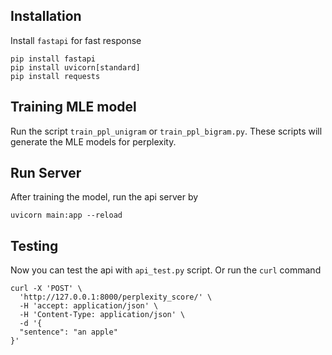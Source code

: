 ## Installation
Install `fastapi` for fast response
```shell
pip install fastapi
pip install uvicorn[standard]
pip install requests
```

## Training MLE model
Run the script `train_ppl_unigram` or `train_ppl_bigram.py`. These scripts will generate the MLE models for
perplexity. 

## Run Server
After training the model, run the api server by
```shell
uvicorn main:app --reload
```

## Testing
Now you can test the api with `api_test.py` script. Or run the `curl` command
```shell
curl -X 'POST' \
  'http://127.0.0.1:8000/perplexity_score/' \
  -H 'accept: application/json' \
  -H 'Content-Type: application/json' \
  -d '{
  "sentence": "an apple"
}'
```
